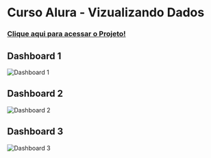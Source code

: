 # Curso Alura - Vizualizando Dados

### <a href="https://app.powerbi.com/view?r=eyJrIjoiOTRkNjY5ZDItY2IzZS00OGQzLWIxZmQtZmRiNjg4NTdmNGMzIiwidCI6ImRhZjM5ZmVlLTY3ZjUtNDk5Ny04MmFhLWUwYzYzMDVkNzliYiJ9"> Clique aqui para acessar o Projeto!  </a> 

## Dashboard 1

![Dashboard 1](https://github.com/Renato15767/Alura_PowerBI_Buscante/assets/65731134/a4c3fc9a-75e5-4a98-96c9-f19a25267f13)


## Dashboard 2

![Dashboard 2](https://github.com/Renato15767/Alura_PowerBI_Buscante/assets/65731134/8d53a5aa-e539-432c-b37a-ab24e4f21359)

## Dashboard 3

![Dashboard 3](https://github.com/Renato15767/Alura_PowerBI_Buscante/assets/65731134/880c69a5-482e-4623-843d-f580bcfc59c6)

